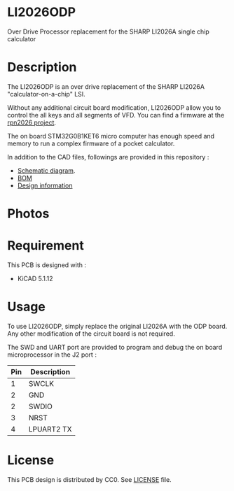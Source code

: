 # LI2026ODP
Over Drive Processor replacement for the SHARP LI2026A single chip calculator

# Description
The LI2026ODP is an over drive replacement of the SHARP LI2026A "calculator-on-a-chip" LSI.

Without any additional circuit board modification, LI2026ODP allow you to control the all keys and all segments of VFD. You can find a firmware at the [rpn2026 project](https://github.com/suikan4github/rpn2026).

The on board STM32G0B1KET6 micro computer 
has enough speed and memory to run a complex
firmware of a pocket calculator.

In addition to the CAD files, followings are provided in this repository :
- [Schematic diagram](doc/LI2026ODP.pdf). 
- [BOM](doc/LI2026ODP.csv)
- [Design information](doc/design.md)

# Photos

# Requirement
This PCB is designed with :
- KiCAD 5.1.12

# Usage
To use LI2026ODP, simply replace the original LI2026A with the ODP board. Any other modification of the circuit board is not required. 

The SWD and UART port are provided to program and debug the on board microprocessor in the J2 port :

Pin | Description
----|-------------
1   | SWCLK
2   | GND
2   | SWDIO
3   | NRST
4   | LPUART2 TX


# License
This PCB design is distributed by CC0. See [LICENSE](LICENSE) file. 